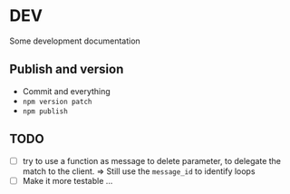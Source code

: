 # DEV

Some development documentation

## Publish and version

- Commit and everything
- `npm version patch`
- `npm publish`

## TODO

- [ ] try to use a function as message to delete parameter, to delegate the match to the client. => Still use the `message_id` to identify loops
- [ ] Make it more testable ...
